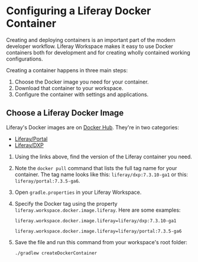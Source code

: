 # Configuring a Liferay Docker Container

Creating and deploying containers is an important part of the modern developer workflow. Liferay Workspace makes it easy to use Docker containers both for development and for creating wholly contained working configurations. 

Creating a container happens in three main steps: 

1. Choose the Docker image you need for your container. 
1. Download that container to your workspace. 
1. Configure the container with settings and applications. 

## Choose a Liferay Docker Image

Liferay's Docker images are on [Docker Hub](https://hub.docker.com/r/liferay/portal/tags). They're in two categories: 

- [Liferay/Portal](https://hub.docker.com/r/liferay/portal)
- [Liferay/DXP](https://hub.docker.com/r/liferay/dxp)

1. Using the links above, find the version of the Liferay container you need. 
1. Note the `docker pull` command that lists the full tag name for your container. The tag name looks like this: `liferay/dxp:7.3.10-ga1` or this: `liferay/portal:7.3.5-ga6`. 
1. Open `gradle.properties` in your Liferay Workspace. 
1. Specify the Docker tag using the property `liferay.workspace.docker.image.liferay`. Here are some examples: 

   ```properties
   liferay.workspace.docker.image.liferay=liferay/dxp:7.3.10-ga1
   ```

   ```properties
   liferay.workspace.docker.image.liferay=liferay/portal:7.3.5-ga6
   ```

1. Save the file and run this command from your workspace's root folder: 

   ```bash
   ./gradlew createDockerContainer
   ```
